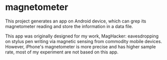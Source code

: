 # magnetometer
This project generates an app on Android device, which can grep its magnetometer reading and store the information in a data file. 

This app was originally designed for my work, MagHacker: eavesdropping on stylus pen writing via magnetic sensing from commodity mobile devices. However, iPhone's magnetometer is more precise and has higher sample rate, most of my experiment are not based on this app.
